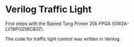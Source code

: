 # Verilog Traffic Light
First steps with the Sipeed Tang Primer 20k FPGA (GW2A-LV18PG256C8/I7).

The code for traffic light control was written in Verilog.
